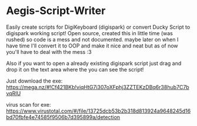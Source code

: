 # Aegis-Script-Writer
Easily create scripts for DigiKeyboard (digispark) or convert Ducky Script to digispark working script!
Open source, created this in little time (was rushed) so code is a mess and not documented. maybe later on when I have time I'll convert it to OOP and make it nice and neat but as of now you'll have to deal with the mess :3

Also if you want to open a already existing digispark script just drag and drop it on the text area where the you can see the script!

Just download the exe: https://mega.nz/#!Cf421BKb!viqHtG7i307oXFphj3ZZTEKzDBq6r38hub7C7bvqRIU

virus scan for exe: https://www.virustotal.com/#/file/13725dcb53b2b318d813924a9648245d16bd70fbfe4e74585f9506b7d395899a/detection

